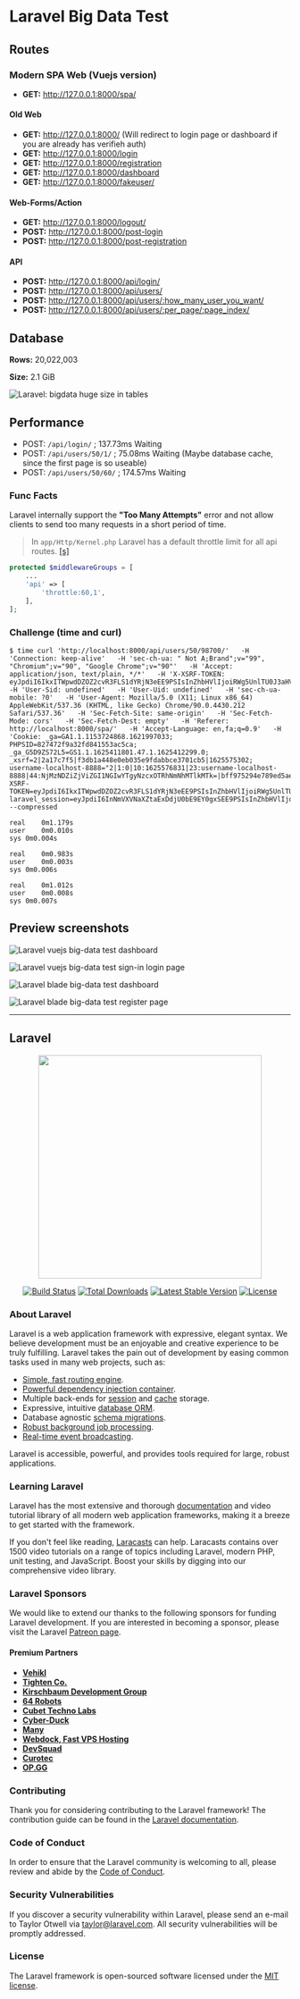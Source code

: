 # Laravel Big Data Test

## Routes

### Modern SPA Web (Vuejs version)

- **GET:** http://127.0.0.1:8000/spa/

#### Old Web

- **GET:** http://127.0.0.1:8000/ (Will redirect to login page or dashboard if you are already has verifieh auth)
- **GET:** http://127.0.0.1:8000/login
- **GET:** http://127.0.0.1:8000/registration
- **GET:** http://127.0.0.1:8000/dashboard
- **GET:** http://127.0.0.1:8000/fakeuser/

#### Web-Forms/Action

- **GET:** http://127.0.0.1:8000/logout/
- **POST:** http://127.0.0.1:8000/post-login
- **POST:** http://127.0.0.1:8000/post-registration

#### API

- **POST:** http://127.0.0.1:8000/api/login/
- **POST:** http://127.0.0.1:8000/api/users/
- **POST:** http://127.0.0.1:8000/api/users/:how_many_user_you_want/
- **POST:** http://127.0.0.1:8000/api/users/:per_page/:page_index/

## Database

**Rows:** 20,022,003

**Size:** 2.1 GiB

![Laravel: bigdata huge size in tables](preview-database.png)

## Performance

- POST: `/api/login/` ; 137.73ms Waiting
- POST: `/api/users/50/1/` ; 75.08ms Waiting (Maybe database cache, since the first page is so useable)
- POST: `/api/users/50/60/` ; 174.57ms Waiting

### Func Facts

Laravel internally support the **"Too Many Attempts"** error and not allow clients to send too many requests in a short period of time.

> In `app/Http/Kernel.php` Laravel has a default throttle limit for all api routes. [\[s\]](https://stackoverflow.com/a/43058691/10096230)

```php
protected $middlewareGroups = [
    ...
    'api' => [
        'throttle:60,1',
    ],
];
```


### Challenge (time and curl)

```
$ time curl 'http://localhost:8000/api/users/50/98700/'   -H 'Connection: keep-alive'   -H 'sec-ch-ua: " Not A;Brand";v="99", "Chromium";v="90", "Google Chrome";v="90"'   -H 'Accept: application/json, text/plain, */*'   -H 'X-XSRF-TOKEN: eyJpdiI6IkxITWpwdDZOZ2cvR3FLS1dYRjN3eEE9PSIsInZhbHVlIjoiRWg5UnlTU0J3aHVQbUtXSVhyMmZ0UDFlNXhlM2g1RTNKUXMzK0VtMlZza0FvRGxRQnl2MEZoWEVOM21vejhzTXZrL0ZMNlA2R3BmdGVUZkNQcWFqWW45VnJBSnZKU2Vta0RScmQvRGxUVklBK0V3UkpPSCt6SUVCSjEzemllVE8iLCJtYWMiOiI2MzUzMjUyZGY4ZjlkY2ZjYTQ0OWI0YWY4NWVmM2MyM2NjM2ZlMjFhMTUzYTgwNDQwZTA3NmNmMDA3ZGQwMGM1In0='   -H 'User-Sid: undefined'   -H 'User-Uid: undefined'   -H 'sec-ch-ua-mobile: ?0'   -H 'User-Agent: Mozilla/5.0 (X11; Linux x86_64) AppleWebKit/537.36 (KHTML, like Gecko) Chrome/90.0.4430.212 Safari/537.36'   -H 'Sec-Fetch-Site: same-origin'   -H 'Sec-Fetch-Mode: cors'   -H 'Sec-Fetch-Dest: empty'   -H 'Referer: http://localhost:8000/spa/'   -H 'Accept-Language: en,fa;q=0.9'   -H 'Cookie: _ga=GA1.1.1153724868.1621997033; PHPSID=827472f9a32fd841553ac5ca; _ga_G5D9ZS72L5=GS1.1.1625411801.47.1.1625412299.0; _xsrf=2|2a17c7f5|f3db1a448e0eb035e9fdabbce3701cb5|1625575302; username-localhost-8888="2|1:0|10:1625576831|23:username-localhost-8888|44:NjMzNDZiZjViZGI1NGIwYTgyNzcxOTRhNmNhMTlkMTk=|bff975294e789ed5ae6412429533018bab32a305f46f67decc611cd746f525d9"; XSRF-TOKEN=eyJpdiI6IkxITWpwdDZOZ2cvR3FLS1dYRjN3eEE9PSIsInZhbHVlIjoiRWg5UnlTU0J3aHVQbUtXSVhyMmZ0UDFlNXhlM2g1RTNKUXMzK0VtMlZza0FvRGxRQnl2MEZoWEVOM21vejhzTXZrL0ZMNlA2R3BmdGVUZkNQcWFqWW45VnJBSnZKU2Vta0RScmQvRGxUVklBK0V3UkpPSCt6SUVCSjEzemllVE8iLCJtYWMiOiI2MzUzMjUyZGY4ZjlkY2ZjYTQ0OWI0YWY4NWVmM2MyM2NjM2ZlMjFhMTUzYTgwNDQwZTA3NmNmMDA3ZGQwMGM1In0%3D; laravel_session=eyJpdiI6InNmVXVNaXZtaExDdjU0bE9EY0gxSEE9PSIsInZhbHVlIjoid3lOaW9MWHNUU3lKK29oMTRWNVhkaktvTTBCNUh1RGdwNStCWVZ1ZWtDUzAwVXNRZFpCbHIydXRJOURLWDN0N1dVTDk0dWVvWko1WHg0QTBPeTB5clFMZXFVZ0NRRjREWlZ3ckFtVGVVcitCMU0wUUZxanVPUTlJYlRxeFRFSUoiLCJtYWMiOiJlZjY2ZWJjMjhjMjhmZGIyZWE4ZmNlYjY3NGI5OGEzYmE1M2UzMWVjNGQwOTI1NGI0NjNkMjlhMmMzNmMxNThiIn0%3D'   --compressed

real	0m1.179s
user	0m0.010s
sys	0m0.004s

real	0m0.983s
user	0m0.003s
sys	0m0.006s

real	0m1.012s
user	0m0.008s
sys	0m0.007s
```

## Preview screenshots

![Laravel vuejs big-data test dashboard](preview-dashboard.png)

![Laravel vuejs big-data test sign-in login page](preview-login.png)

![Laravel blade big-data test dashboard](preview-blade-dashboard.png)

![Laravel blade big-data test register page](preview-blade-register.png)

----------

## Laravel

<p align="center"><a href="https://laravel.com" target="_blank"><img src="https://raw.githubusercontent.com/laravel/art/master/logo-lockup/5%20SVG/2%20CMYK/1%20Full%20Color/laravel-logolockup-cmyk-red.svg" width="400"></a></p>

<p align="center">
<a href="https://travis-ci.org/laravel/framework"><img src="https://travis-ci.org/laravel/framework.svg" alt="Build Status"></a>
<a href="https://packagist.org/packages/laravel/framework"><img src="https://img.shields.io/packagist/dt/laravel/framework" alt="Total Downloads"></a>
<a href="https://packagist.org/packages/laravel/framework"><img src="https://img.shields.io/packagist/v/laravel/framework" alt="Latest Stable Version"></a>
<a href="https://packagist.org/packages/laravel/framework"><img src="https://img.shields.io/packagist/l/laravel/framework" alt="License"></a>
</p>

### About Laravel

Laravel is a web application framework with expressive, elegant syntax. We believe development must be an enjoyable and creative experience to be truly fulfilling. Laravel takes the pain out of development by easing common tasks used in many web projects, such as:

- [Simple, fast routing engine](https://laravel.com/docs/routing).
- [Powerful dependency injection container](https://laravel.com/docs/container).
- Multiple back-ends for [session](https://laravel.com/docs/session) and [cache](https://laravel.com/docs/cache) storage.
- Expressive, intuitive [database ORM](https://laravel.com/docs/eloquent).
- Database agnostic [schema migrations](https://laravel.com/docs/migrations).
- [Robust background job processing](https://laravel.com/docs/queues).
- [Real-time event broadcasting](https://laravel.com/docs/broadcasting).

Laravel is accessible, powerful, and provides tools required for large, robust applications.

### Learning Laravel

Laravel has the most extensive and thorough [documentation](https://laravel.com/docs) and video tutorial library of all modern web application frameworks, making it a breeze to get started with the framework.

If you don't feel like reading, [Laracasts](https://laracasts.com) can help. Laracasts contains over 1500 video tutorials on a range of topics including Laravel, modern PHP, unit testing, and JavaScript. Boost your skills by digging into our comprehensive video library.

### Laravel Sponsors

We would like to extend our thanks to the following sponsors for funding Laravel development. If you are interested in becoming a sponsor, please visit the Laravel [Patreon page](https://patreon.com/taylorotwell).

#### Premium Partners

- **[Vehikl](https://vehikl.com/)**
- **[Tighten Co.](https://tighten.co)**
- **[Kirschbaum Development Group](https://kirschbaumdevelopment.com)**
- **[64 Robots](https://64robots.com)**
- **[Cubet Techno Labs](https://cubettech.com)**
- **[Cyber-Duck](https://cyber-duck.co.uk)**
- **[Many](https://www.many.co.uk)**
- **[Webdock, Fast VPS Hosting](https://www.webdock.io/en)**
- **[DevSquad](https://devsquad.com)**
- **[Curotec](https://www.curotec.com/services/technologies/laravel/)**
- **[OP.GG](https://op.gg)**

### Contributing

Thank you for considering contributing to the Laravel framework! The contribution guide can be found in the [Laravel documentation](https://laravel.com/docs/contributions).

### Code of Conduct

In order to ensure that the Laravel community is welcoming to all, please review and abide by the [Code of Conduct](https://laravel.com/docs/contributions#code-of-conduct).

### Security Vulnerabilities

If you discover a security vulnerability within Laravel, please send an e-mail to Taylor Otwell via [taylor@laravel.com](mailto:taylor@laravel.com). All security vulnerabilities will be promptly addressed.

### License

The Laravel framework is open-sourced software licensed under the [MIT license](https://opensource.org/licenses/MIT).
